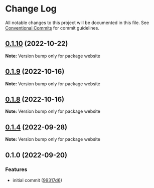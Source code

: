 # Change Log

All notable changes to this project will be documented in this file.
See [Conventional Commits](https://conventionalcommits.org) for commit guidelines.

## [0.1.10](https://github.com/novin-develop/formalite/compare/v0.1.9...v0.1.10) (2022-10-22)

**Note:** Version bump only for package website






## [0.1.9](https://github.com/novin-develop/formalite/compare/v0.1.8...v0.1.9) (2022-10-16)

**Note:** Version bump only for package website






## [0.1.8](https://github.com/novin-develop/formalite/compare/v0.1.7...v0.1.8) (2022-10-16)

**Note:** Version bump only for package website






## [0.1.4](https://github.com/novin-develop/formalite/compare/v0.1.3...v0.1.4) (2022-09-28)

**Note:** Version bump only for package website






## 0.1.0 (2022-09-20)


### Features

* initial commit ([99317d6](https://github.com/novin-develop/formalite/commit/99317d666b32e7f2bef9280bb2fbfb92529d66ec))
